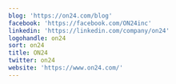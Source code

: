 ```yaml
---
blog: 'https://on24.com/blog'
facebook: 'https://facebook.com/ON24inc'
linkedin: 'https://linkedin.com/company/on24'
logohandle: on24
sort: on24
title: ON24
twitter: on24
website: 'https://www.on24.com/'
---
```

